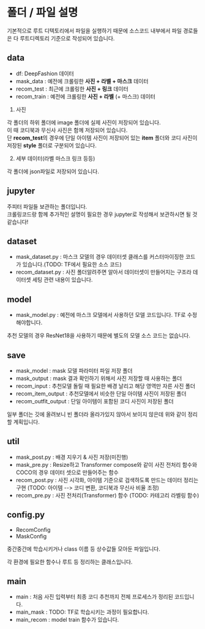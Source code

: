 # 폴더 / 파일 설명

기본적으로 루트 디텍토리에서 파일을 실행하기 때문에 소스코드 내부에서 파일 경로들은 다 루트디렉토리 기준으로 
작성되어 있습니다.
 
## data
- df: DeepFashion 데이터
- mask_data : 예전에 크롤링한 **사진 + 라벨 + 마스크** 데이터
- recom_test : 최근에 크롤링한 **사진 + 링크** 데이터
- recom_train : 예전에 크롤링한 **사진 + 라벨** (+ 마스크) 데이터

1. 사진

각 폴더의 하위 폴더에 image 폴더에 실제 사진이 저장되어 있습니다.<br>
이 때 코디북과 무신사 사진은 함께 저장되어 있습니다.<br>
단 **recom_test**의 경우에 단일 아이템 사진이 저장되어 있는 **item** 폴더와 
코디 사진이 저장된 **style** 폴더로 구분되어 있습니다.<br> 

2. 세부 데이터(라벨 마스크 링크 등등)

각 폴더에 json파일로 저장되어 있습니다.

## jupyter

주피터 파일들 보관하는 폴더입니다.<br>
크롤링코드랑 함께 추가적인 설명이 필요한 경우 jupyter로 작성해서 보관하시면 될 것 같습니다!

## dataset
- mask_dataset.py : 마스크 모델의 경우 데이터셋 클래스를 커스터마이징한 코드가 있습니다.(TODO: TF에서 필요한 소스 코드)
- recom_dataset.py : 사진 폴더알려주면 알아서 데이터셋이 만들어지는 구조라 데이터셋 세팅 관련 내용이 있습니다.

## model
- mask_model.py : 예전에 마스크 모델에서 사용하던 모델 코드입니다. TF로 수정해야합니다.

추천 모델의 경우 ResNet18을 사용하기 때문에 별도의 모델 소스 코드는 없습니다.    

## save
- mask_model : mask 모델 파라미터 파일 저장 폴더
- mask_output : mask 결과 확인하기 위해서 사진 저장할 때 사용하는 폴더
- recom_input : 추천모델 돌릴 때 필요한 배경 날리고 해당 영역만 자른 사진 폴더
- recom_item_output : 추천모델에서 비슷한 단일 아이템 사진이 저장된 폴더
- recom_outfit_output : 단일 아이템이 포함된 코디 사진이 저장된 폴더

일부 폴더는 깃에 올려보니 빈 폴더라 올라가있지 않아서 보이지 않은데 위와 같이 정리할 계획입니다.

## util
- mask_post.py : 배경 지우기 & 사진 저장(미진행)
- mask_pre.py : Resize하고 Transformer compose와 같이 사진 전처리 함수와 COCO의 경우 데이터 셋으로 만들어주는 함수
- recom_post.py : 사진 시각화, 아이템 기준으로 검색하도록 만드는 데이터 정리는 구현 (TODO: 아이템 --> 코디 변환, 코디북과 무신사 비율 조정)
- recom_pre.py : 사진 전처리(Transformer) 함수 (TODO: 카테고리 라벨링 함수)


## config.py

- RecomConfig 
- MaskConfig

중간중간에 학습시키거나 class 이름 등 상수값들 모아둔 파일입니다.<br>

각 환경에 필요한 함수나 루트 등 정리하는 클래스입니다.  

## main

- main : 처음 사진 입력부터 최종 코디 추천까지 전체 프로세스가 정리된 코드입니다.
- main_mask : TODO: TF로 학습시키는 과정이 필요합니다.
- main_recom : model train 함수가 있습니다.